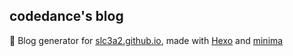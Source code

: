 ## codedance's blog

👋 Blog generator for [slc3a2.github.io](https://slc3a2.github.io), made with [Hexo](https://hexo.io/) and [minima](https://github.com/adisaktijrs/hexo-theme-minima)

